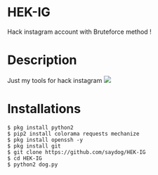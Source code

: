 # HEK-IG
Hack instagram account with Bruteforce method !
# Description
Just my tools for hack instagram
<img src="https://github.com/saydog/HEK-IG/blob/master/VideoSnapshot_20191005_194504.jpg">
# Installations
```
$ pkg install python2
$ pip2 install colorama requests mechanize
$ pkg install openssh -y
$ pkg install git
$ git clone https://github.com/saydog/HEK-IG
$ cd HEK-IG
$ python2 dog.py
```

